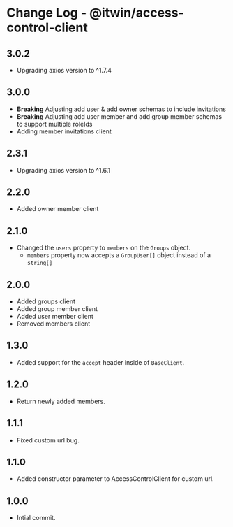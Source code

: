 # Change Log - @itwin/access-control-client

## 3.0.2

- Upgrading axios version to ^1.7.4

## 3.0.0

- **Breaking** Adjusting add user & add owner schemas to include invitations
- **Breaking** Adjusting add user member and add group member schemas to support multiple roleIds
- Adding member invitations client

## 2.3.1

- Upgrading axios version to ^1.6.1

## 2.2.0

- Added owner member client

## 2.1.0

- Changed the `users` property to `members` on the `Groups` object.
  - `members` property now accepts a `GroupUser[]` object instead of a `string[]`

## 2.0.0

- Added groups client
- Added group member client
- Added user member client
- Removed members client

## 1.3.0

- Added support for the `accept` header inside of `BaseClient`.

## 1.2.0

- Return newly added members.

## 1.1.1

- Fixed custom url bug.

## 1.1.0

- Added constructor parameter to AccessControlClient for custom url.

## 1.0.0

- Intial commit.
